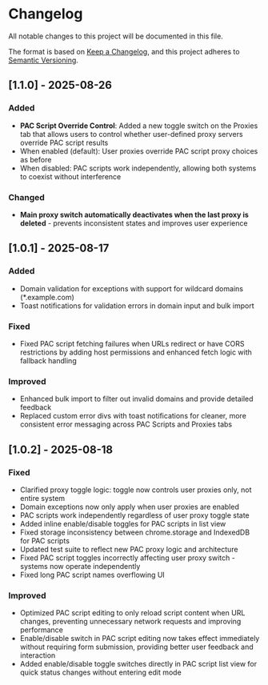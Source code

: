 # Changelog

All notable changes to this project will be documented in this file.

The format is based on [Keep a Changelog](https://keepachangelog.com/en/1.0.0/),
and this project adheres to [Semantic Versioning](https://semver.org/spec/v2.0.0.html).

## [1.1.0] - 2025-08-26

### Added
- **PAC Script Override Control**: Added a new toggle switch on the Proxies tab that allows users to control whether user-defined proxy servers override PAC script results
- When enabled (default): User proxies override PAC script proxy choices as before
- When disabled: PAC scripts work independently, allowing both systems to coexist without interference

### Changed
- **Main proxy switch automatically deactivates when the last proxy is deleted** - prevents inconsistent states and improves user experience

## [1.0.1] - 2025-08-17

### Added
- Domain validation for exceptions with support for wildcard domains (*.example.com)
- Toast notifications for validation errors in domain input and bulk import

### Fixed
- Fixed PAC script fetching failures when URLs redirect or have CORS restrictions by adding host permissions and enhanced fetch logic with fallback handling

### Improved
- Enhanced bulk import to filter out invalid domains and provide detailed feedback
- Replaced custom error divs with toast notifications for cleaner, more consistent error messaging across PAC Scripts and Proxies tabs

## [1.0.2] - 2025-08-18

### Fixed
- Clarified proxy toggle logic: toggle now controls user proxies only, not entire system
- Domain exceptions now only apply when user proxies are enabled
- PAC scripts work independently regardless of user proxy toggle state
- Added inline enable/disable toggles for PAC scripts in list view  
- Fixed storage inconsistency between chrome.storage and IndexedDB for PAC scripts
- Updated test suite to reflect new PAC proxy logic and architecture
- Fixed PAC script toggles incorrectly affecting user proxy switch - systems now operate independently
- Fixed long PAC script names overflowing UI

### Improved
- Optimized PAC script editing to only reload script content when URL changes, preventing unnecessary network requests and improving performance
- Enable/disable switch in PAC script editing now takes effect immediately without requiring form submission, providing better user feedback and interaction
- Added enable/disable toggle switches directly in PAC script list view for quick status changes without entering edit mode